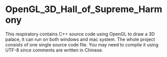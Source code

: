 # OpenGL_3D_Hall_of_Supreme_Harmony
This respiratory contains C++ source code using OpenGL to draw a 3D palace, it can run on both windows and mac system.
The whole project consists of one single source code file. You may need to complie it using UTF-8 since comments are written in Chinese.
